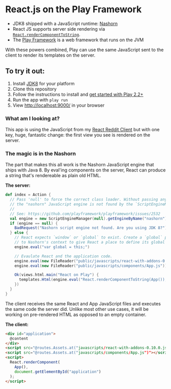 React.js on the Play Framework
==============================

* JDK8 shipped with a JavaScript runtime: [Nashorn](http://openjdk.java.net/projects/nashorn/)
* React JS supports server side rendering via
  [`React.renderComponentToString`](http://facebook.github.io/react/docs/top-level-api.html#react.rendercomponenttostring).
* The [Play Framework](http://playframework.com/) is a web framework that runs
  on the JVM

With these powers combined, Play can use the same JavaScript sent to the client
to render its templates on the server.

## To try it out:

1. Install [JDK8](http://www.oracle.com/technetwork/java/javase/downloads/jdk8-downloads-2133151.html) for your platform
2. Clone this repository
3. Follow the instructions to install and
   [get started with Play 2.2+](http://playframework.com/documentation/2.2.x/Home)
4. Run the app with `play run`
5. View [http://localhost:9000/](http://localhost:9000/) in your browser

### What am I looking at?

This app is using the JavaScript from my
[React Reddit Client](https://github.com/ssorallen/react-reddit-client) but with
one key, huge, fantastic change: the first view you see is rendered on the
server.

### The magic is in the Nashorn

The part that makes this all work is the Nashorn JavaScript engine that ships
with Java 8. By eval'ing components on the server, React can produce a string
that's rendereable as plain old HTML.

**The server:**

```scala
def index = Action {
  // Pass 'null' to force the correct class loader. Without passing any param,
  // the "nashorn" JavaScript engine is not found by the `ScriptEngineManager`.
  //
  // See: https://github.com/playframework/playframework/issues/2532
  val engine = new ScriptEngineManager(null).getEngineByName("nashorn")
  if (engine == null) {
    BadRequest("Nashorn script engine not found. Are you using JDK 8?")
  } else {
    // React expects `window` or `global` to exist. Create a `global` pointing
    // to Nashorn's context to give React a place to define its global namespace.
    engine.eval("var global = this;")

    // Evaulate React and the application code.
    engine.eval(new FileReader("public/javascripts/react-with-addons-0.10.0.js"))
    engine.eval(new FileReader("public/javascripts/components/App.js"))

    Ok(views.html.main("React on Play") {
      templates.Html(engine.eval("React.renderComponentToString(App());").toString)
    })
  }
}
```

The client receives the same React and App JavaScript files and executes the
same code the server did. Unlike most other use cases, it will be working on
pre-rendered HTML as opposed to an empty container.

**The client:**

```html
<div id="application">
  @content
</div>
<script src="@routes.Assets.at("javascripts/react-with-addons-0.10.0.js")"></script>
<script src="@routes.Assets.at("javascripts/components/App.js")"></script>
<script>
  React.renderComponent(
    App(),
    document.getElementById("application")
  );
</script>
```
